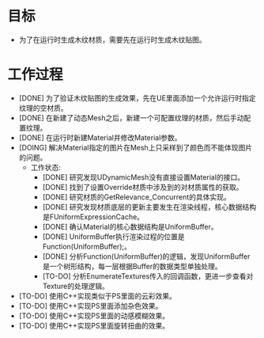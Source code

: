 # 目标
- 为了在运行时生成木纹材质，需要先在运行时生成木纹贴图。

# 工作过程
- [DONE] 为了验证木纹贴图的生成效果，先在UE里面添加一个允许运行时指定纹理的空材质。
- [DONE] 在新建了动态Mesh之后，新建一个可配置纹理的材质，然后手动配置纹理。
- [DONE] 在运行时新建Material并修改Material参数。
- [DOING] 解决Material指定的图片在Mesh上只采样到了颜色而不能体现图片的问题。
	- 工作状态:
		- [DONE] 研究发现UDynamicMesh没有直接设置Material的接口。
		- [DONE] 找到了设置Override材质中涉及到的对材质属性的获取。
		- [DONE] 研究材质的GetRelevance_Concurrent的具体实现。
		- [DONE] 研究发现材质底层的更新主要发生在渲染线程，核心数据结构是FUniformExpressionCache。
		- [DONE] 确认Material的核心数据结构是UniformBuffer。
		- [DONE] UniformBuffer执行渲染过程的位置是Function(UniformBuffer);。
		- [DONE] 分析Function(UniformBuffer)的逻辑，发现UniformBuffer是一个树形结构，每一层根据Buffer的数据类型单独处理。
		- [TO-DO] 分析EnumerateTextures传入的回调函数，更进一步查看对Texture的处理逻辑。
- [TO-DO] 使用C++实现类似于PS里面的云彩效果。
- [TO-DO] 使用C++实现PS里面添加杂色效果。
- [TO-DO] 使用C++实现PS里面的动感模糊效果。
- [TO-DO] 使用C++实现PS里面旋转扭曲的效果。
